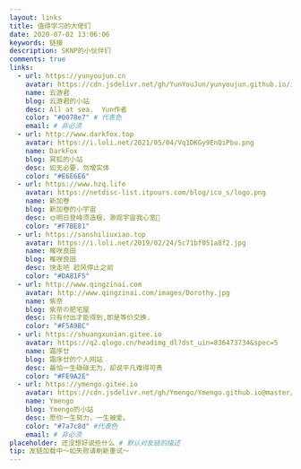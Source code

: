 ```yaml
---
layout: links
title: 值得学习的大佬们
date: 2020-07-02 13:06:06
keywords: 链接
description: SKNP的小伙伴们
comments: true
links:
  - url: https://yunyoujun.cn
    avatar: https://cdn.jsdelivr.net/gh/YunYouJun/yunyoujun.github.io/images/avatar.jpg
    name: 云游君
    blog: 云游君的小站
    desc: All at sea.  Yun作者
    color: "#0078e7" # 代表色
    email: # 非必须
  - url: http://www.darkfox.top
    avatar: https://i.loli.net/2021/05/04/Vq1DKGy9EnQiPbu.png
    name: DarkFox
    blog: 冥狐的小站
    desc: 如无必要，勿增实体
    color: "#E6E6E6"
  - url: https://www.hzq.life
    avatar: https://netdisc-list.itpours.com/blog/ico_s/logo.png
    name: 新加卷
    blog: 新加卷的小宇宙
    desc: 🌞明日登峰须造极，渺观宇宙我心宽🌠
    color: "#F7BE81"
  - url: https://sanshiliuxiao.top
    avatar: https://i.loli.net/2019/02/24/5c71bf051a8f2.jpg
    name: 椎咲良田
    blog: 椎咲良田
    desc: 快走吧 趁风停止之前
    color: "#DA81F5"
  - url: http://www.qingzinai.com
    avatar: http://www.qingzinai.com/images/Dorothy.jpg
    name: 紫奈
    blog: 紫奈の肥宅屋
    desc: 只有付出才能得到,即是等价交换.
    color: "#F5A9BC"
  - url: https://shuangxunian.gitee.io
    avatar: https://q2.qlogo.cn/headimg_dl?dst_uin=836473734&spec=5
    name: 霜序廿
    blog: 霜序廿的个人网站
    desc: 最怕一生碌碌无为，却说平凡难得可贵
    color: "#FE9A2E"
  - url: https://ymengo.gitee.io
    avatar: https://cdn.jsdelivr.net/gh/Ymengo/Ymengo.github.io@master/css/images/Gravater.jpg
    name: Ymengo
    blog: Ymengo的小站
    desc: 愿你一生努力，一生被爱。
    color: "#7a7c8d" #代表色
    email: # 非必须
placeholder: 还没想好说些什么 # 默认对友链的描述
tip: 友链加载中～如失败请刷新重试～
---
```


